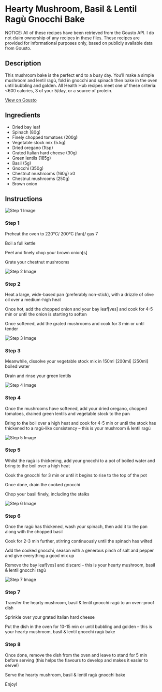 # Hearty Mushroom, Basil & Lentil Ragù Gnocchi Bake

NOTICE: All of these recipes have been retrieved from the Gousto API. I do not claim ownership of any recipes in these files. These recipes are provided for informational purposes only, based on publicly available data from Gousto.

## Description

This mushroom bake is the perfect end to a busy day. You’ll make a simple mushroom and lentil ragù, fold in gnocchi and spinach then bake in the oven until bubbling and golden. All Health Hub recipes meet one of these criteria: <600 calories, 3 of your 5/day, or a source of protein.

[View on Gousto](https://www.gousto.co.uk/recipes/cookbook/hearty-mushroom-basil-lentil-ragu-gnocchi-bake)

## Ingredients

- Dried bay leaf
- Spinach (80g)
- Finely chopped tomatoes (200g)
- Vegetable stock mix (5.5g)
- Dried oregano (1tsp)
- Grated Italian hard cheese (30g)
- Green lentils (185g)
- Basil (5g)
- Gnocchi (350g)
- Chestnut mushrooms (160g) x0
- Chestnut mushrooms (250g)
- Brown onion

## Instructions

![Step 1 Image](https://production-media.gousto.co.uk/cms/recipe-step-image/step-1-1626195202669-x200.jpg)

### Step 1

Preheat the oven to 220°C/ 200°C (fan)/ gas 7

Boil a full kettle

Peel and finely chop your brown onion[s]

Grate your chestnut mushrooms

![Step 2 Image](https://production-media.gousto.co.uk/cms/recipe-step-image/step-2-copy-1626195211289-x200.jpg)

### Step 2

Heat a large, wide-based pan (preferably non-stick), with a drizzle of olive oil over a medium-high heat

Once hot, add the chopped onion and your bay leaf[ves] and cook for 4-5 min or until the onion is starting to soften

Once softened, add the grated mushrooms and cook for 3 min or until tender

![Step 3 Image](https://production-media.gousto.co.uk/cms/recipe-step-image/step-3-1626195218445-x200.jpg)

### Step 3

Meanwhile, dissolve your vegetable stock mix in 150ml <span class="text-purple">[200ml]</span> <span class="text-danger">[250ml]</span> boiled water

Drain and rinse your green lentils

![Step 4 Image](https://production-media.gousto.co.uk/cms/recipe-step-image/step-4-1626195225592-x200.jpg)

### Step 4

Once the mushrooms have softened, add your dried oregano, chopped tomatoes, drained green lentils and vegetable stock to the pan

Bring to the boil over a high heat and cook for 4-5 min or until the stock has thickened to a ragù-like consistency – this is your mushroom & lentil ragù

![Step 5 Image](https://production-media.gousto.co.uk/cms/recipe-step-image/Step-5-1626195231977-x200.jpg)

### Step 5

Whilst the ragù is thickening, add your gnocchi to a pot of boiled water and bring to the boil over a high heat

Cook the gnocchi for 3 min or until it begins to rise to the top of the pot

Once done, drain the cooked gnocchi

Chop your basil finely, including the stalks

![Step 6 Image](https://production-media.gousto.co.uk/cms/recipe-step-image/step-6-1626195239005-x200.jpg)

### Step 6

Once the ragù has thickened, wash your spinach, then add it to the pan along with the chopped basil

Cook for 2-3 min further, stirring continuously until the spinach has wilted

Add the cooked gnocchi, season with a generous pinch of salt and pepper and give everything a good mix up

Remove the bay leaf[ves] and discard – this is your hearty mushroom, basil & lentil gnocchi ragù

![Step 7 Image](https://production-media.gousto.co.uk/cms/recipe-step-image/step-7-1626195248993-x200.jpg)

### Step 7

Transfer the hearty mushroom, basil & lentil gnocchi ragù to an oven-proof dish

Sprinkle over your grated Italian hard cheese

Put the dish in the oven for 10-15 min or until bubbling and golden – this is your hearty mushroom, basil & lentil gnocchi ragù bake

### Step 8

Once done, remove the dish from the oven and leave to stand for 5 min before serving (this helps the flavours to develop and makes it easier to serve!)

Serve the hearty mushroom, basil & lentil ragù gnocchi bake

Enjoy!

